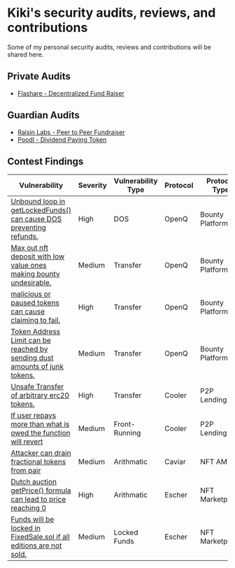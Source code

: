 # Kiki's security audits, reviews, and contributions

Some of my personal security audits, reviews and contributions will be shared here.
## Private Audits

- [Flashare - Decentralized Fund Raiser](PrivateAudits/Flashare_Audit_Final_Report.md)
## Guardian Audits

- [Raisin Labs - Peer to Peer Fundraiser](GuardianAudits/Raisin_Audit.pdf)
- [Poodl - Dividend Paying Token](GuardianAudits/PoodlAuditTeam2.md)

## Contest Findings

| Vulnerability                                                                                   | Severity | Vulnerability Type | Protocol | Protocol Type   | Platform |
| ----------------------------------------------------------------------------------------------- | -------- | ------------------ | -------- | --------------- | -------- |
| [Unbound loop in getLockedFunds() can cause DOS preventing refunds.](Contests/009-h.md) |  High        |        DOS            |    OpenQ      |         Bounty Platform        |    Sherlock      |
| [Max out nft deposit with low value ones making bounty undesirable.](Contests/008-m.md)         | Medium   | Transfer           | OpenQ    | Bounty Platform | Sherlock |
| [malicious or paused tokens can cause claiming to fail.](Contests/007-h.md)                     | High     | Transfer           | OpenQ    | Bounty Platform | Sherlock |
| [Token Address Limit can be reached by sending dust amounts of junk tokens.](Contests/006-m.md) | Medium   | Transfer           | OpenQ    | Bounty Platform | Sherlock |
| [Unsafe Transfer of arbitrary erc20 tokens.](Contests/001-h.md)                                 | High     | Transfer           | Cooler   | P2P Lending     | Sherlock |
| [If user repays more than what is owed the function will revert](Contests/002-m.md)             | Medium   | Front-Running      | Cooler   | P2P Lending     | Sherlock |
| [Attacker can drain fractional tokens from pair](Contests/004-m.md)                             | Medium   | Arithmatic         | Caviar   | NFT AMM         | Code4ena |
| [Dutch auction getPrice() formula can lead to price reaching 0](Contests/003-h.md)              | High     | Arithmatic         | Escher   | NFT Marketplace | Code4ena |
| [Funds will be locked in FixedSale.sol if all editions are not sold.](Contests/005-m.md)        | Medium   | Locked Funds       | Escher   | NFT Marketplace | Code4ena |
